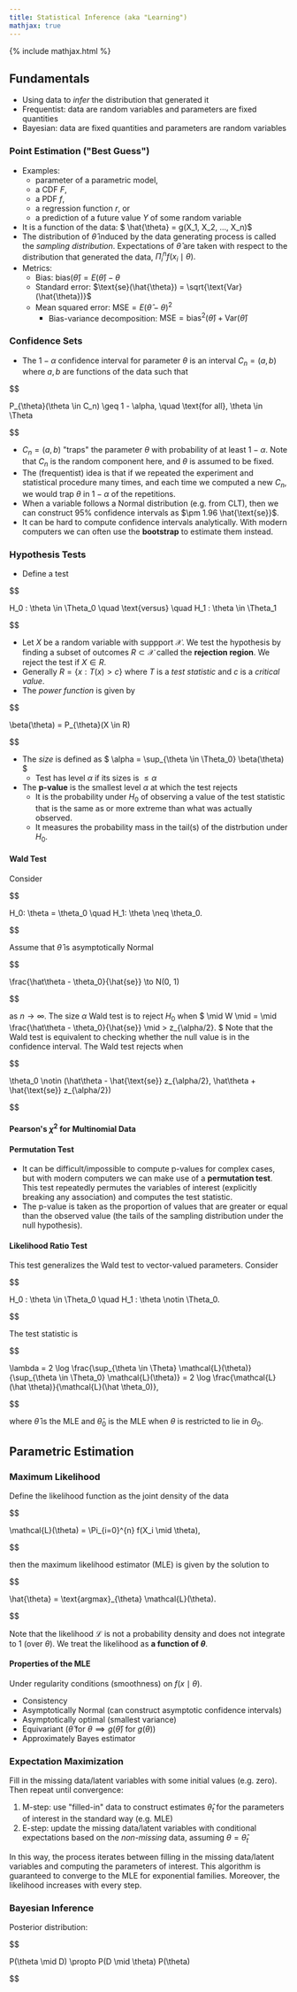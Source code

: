 ```yaml
---
title: Statistical Inference (aka "Learning")
mathjax: true
---
```


{% include mathjax.html %}

## Fundamentals

- Using data to *infer* the distribution that generated it
- Frequentist: data are random variables and parameters are fixed quantities
- Bayesian: data are fixed quantities and parameters are random variables

### Point Estimation ("Best Guess")

- Examples:
  - parameter of a parametric model, 
  - a CDF $F$, 
  - a PDF $f$,
  - a regression function $r$, or 
  - a prediction of a future value $Y$ of some random variable
- It is a function of the data: $ \hat{\theta} = g(X_1, X_2, ..., X_n)$ 
- The distribution of $\hat{\theta}$ induced by the data generating process is called the *sampling distribution*. Expectations of $\hat{\theta}$ are taken with respect to the distribution that generated the data, $\Pi_{i}^{n} f(x_i \mid \theta).$
- Metrics:
  - Bias: $\text{bias}(\hat{\theta}) = E(\hat{\theta}) - \theta$
  - Standard error: $\text{se}(\hat{\theta}) = \sqrt{\text{Var}(\hat{\theta})}$
  - Mean squared error: $\text{MSE} = E(\hat{\theta} - \theta)^2$
    - Bias-variance decomposition: $\text{MSE} = \text{bias}^2(\hat{\theta}) + \text{Var}(\hat{\theta})$

### Confidence Sets

- The $1 - \alpha$ confidence interval for parameter $\theta$ is an interval $C_n = (a, b)$ where $a,b$ are functions of the data such that 

$$

P_{\theta}(\theta \in C_n) \geq 1 - \alpha, \quad \text{for all}\, \theta \in \Theta

$$

 
- $C_n = (a,b)$ "traps" the parameter $\theta$ with probability of at least $1-\alpha$. Note that $C_n$ is the random component here, and $\theta$ is assumed to be fixed.
- The (frequentist) idea is that if we repeated the experiment and statistical procedure many times, and each time we computed a new $C_n$, we would trap $\theta$ in $1-\alpha$ of the repetitions.
- When a variable follows a Normal distribution (e.g. from CLT), then we can construct 95% confidence intervals as $\pm 1.96 \hat{\text{se}}$.
- It can be hard to compute confidence intervals analytically. With modern computers we can often use the **bootstrap** to estimate them instead.

### Hypothesis Tests

- Define a test 

$$

H_0 : \theta \in \Theta_0 \quad \text{versus} \quad H_1 : \theta \in \Theta_1

$$


- Let $X$ be a random variable with suppport $\mathcal{X}$. We test the hypothesis by finding a subset of outcomes $R \subset \mathcal{X}$ called the **rejection region**. We reject the test if $X \in R$.
- Generally $R = \{ x : T(x) > c \}$ where $T$ is a *test statistic* and $c$ is a *critical value*.
- The *power function* is given by 

$$

\beta(\theta) = P_{\theta}(X \in R)

$$


- The *size* is defined as $ \alpha = \sup_{\theta \in \Theta_0} \beta(\theta) $
  - Test has level $\alpha$ if its sizes is $\leq \alpha$
- The **p-value** is the smallest level $\alpha$ at which the test rejects
  - It is the probability under $H_0$ of observing a value of the test statistic that is the same as or more extreme than what was actually observed.
  - It measures the probability mass in the tail(s) of the distrbution under $H_0$.

#### Wald Test
Consider 

$$

 H_0: \theta = \theta_0 \quad H_1: \theta \neq \theta_0. 

$$

 Assume that $\hat\theta$ is asymptotically Normal 

$$

 \frac{\hat\theta - \theta_0}{\hat{se}} \to N(0, 1) 

$$

 as $n \to \infty$. The size $\alpha$ Wald test is to reject $H_0$ when $ \mid W \mid  =  \mid \frac{\hat\theta - \theta_0}{\hat{se}} \mid  > z_{\alpha/2}. $ Note that the Wald test is equivalent to checking whether the null value is in the confidence interval. The Wald test rejects when 

$$

 \theta_0 \notin (\hat\theta - \hat{\text{se}} z_{\alpha/2}, \hat\theta + \hat{\text{se}} z_{\alpha/2}) 

$$



#### Pearson's $\chi^2$ for Multinomial Data

#### Permutation Test
- It can be difficult/impossible to compute p-values for complex cases, but with modern computers we can make use of a **permutation test**. This test repeatedly permutes the variables of interest (explicitly breaking any association) and computes the test statistic. 
- The p-value is taken as the proportion of values that are greater or equal than the observed value (the tails of the sampling distribution under the null hypothesis).

#### Likelihood Ratio Test
This test generalizes the Wald test to vector-valued parameters. Consider 

$$

 H_0 : \theta \in \Theta_0 \quad H_1 : \theta \notin \Theta_0. 

$$



The test statistic is 

$$

 \lambda = 2 \log \frac{\sup_{\theta \in \Theta} \mathcal{L}(\theta)}{\sup_{\theta \in \Theta_0} \mathcal{L}(\theta)} = 2 \log \frac{\mathcal{L}(\hat \theta)}{\mathcal{L}(\hat \theta_0)}, 

$$

 where $\hat \theta$ is the MLE and $\hat \theta_0$ is the MLE when $\theta$ is restricted to lie in $\Theta_0$.

## Parametric Estimation

### Maximum Likelihood

Define the likelihood function as the joint density of the data 

$$

\mathcal{L}(\theta) = \Pi_{i=0}^{n} f(X_i  \mid  \theta),

$$


then the maximum likelihood estimator (MLE) is given by the solution to


$$

 \hat{\theta} = \text{argmax}_{\theta} \mathcal{L}(\theta).

$$



Note that the likelihood $\mathcal{L}$ is not a probability density and does not integrate to $1$ (over $\theta$). We treat the likelihood as **a function of $\theta$**.

#### Properties of the MLE
Under regularity conditions (smoothness) on $f(x  \mid  \theta)$.
- Consistency
- Asymptotically Normal (can construct asymptotic confidence intervals)
- Asymptotically optimal (smallest variance)
- Equivariant ($\hat\theta$ for $\theta \implies g(\hat \theta)$ for $g(\theta)$)
- Approximately Bayes estimator

### Expectation Maximization

Fill in the missing data/latent variables with some initial values (e.g. zero). Then repeat until convergence:
1. M-step: use "filled-in" data to construct estimates $\hat{\theta}_t$ for the parameters of interest in the standard way (e.g. MLE)
2. E-step: update the missing data/latent variables with conditional expectations based on the *non-missing* data, assuming $\theta = \hat{\theta}_t$

In this way, the process iterates between filling in the missing data/latent variables and computing the parameters of interest. This algorithm is guaranteed to converge to the MLE for exponential families. Moreover, the likelihood increases with every step.

### Bayesian Inference

Posterior distribution:


$$

 P(\theta \mid D) \propto P(D \mid \theta) P(\theta) 

$$

